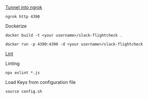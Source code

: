 [Tunnel into ngrok](https://api.slack.com/tutorials/tunneling-with-ngrok)

`ngrok http 4390`

Dockerize

`docker build -t <your username>/slack-flightcheck .`

`docker run -p 4390:4390 -d <your username>/slack-flightcheck`

[Lint](https://eslint.org/docs/user-guide/getting-started)

Linting

`npx eslint *.js`

Load Keys from configuration file

`source config.sh`